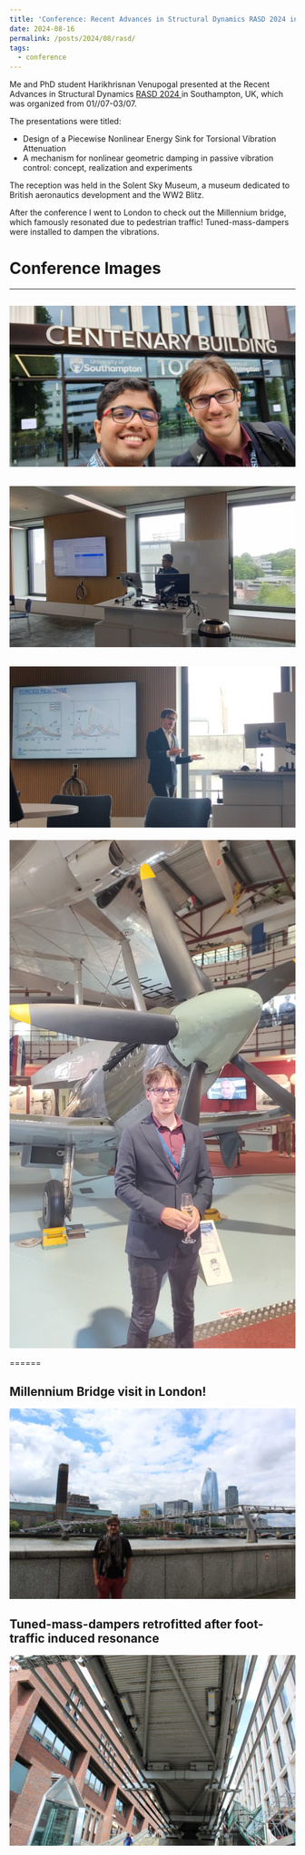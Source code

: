 ```yaml
---
title: 'Conference: Recent Advances in Structural Dynamics RASD 2024 in Southampton'
date: 2024-08-16
permalink: /posts/2024/08/rasd/
tags:
  - conference
---
```


Me and PhD student Harikhrisnan Venupogal presented at the Recent Advances in Structural Dynamics [ RASD 2024 ](https://www.southampton.ac.uk/rasd/index.pages) in Southampton, UK, which was organized from 01//07-03/07.

The presentations were titled:
* Design of a Piecewise Nonlinear Energy Sink for Torsional Vibration Attenuation
* A mechanism for nonlinear geometric damping in passive vibration control: concept, realization and experiments

The reception was held in the Solent Sky Museum, a museum dedicated to British aeronautics development and the WW2 Blitz.

After the conference I went to London to check out the Millennium bridge, which famously resonated due to pedestrian traffic! Tuned-mass-dampers were installed to dampen the vibrations.

Conference Images
======
------
![image info](/images/me_hari_hall.jpg)
------
![image info](/images/hari_RASD.jpg)
------
![image info](/images/kevin_RASD.jpg)
------
![image info](/images/kevin_spitfire.jpg)

======

Millennium Bridge visit in London!
------
![image info](/images/mil_bridge.jpg)

Tuned-mass-dampers retrofitted after foot-traffic induced resonance
------
![image info](/images/mil_bridge_2.jpg)